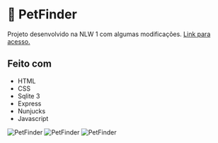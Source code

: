 # 🐶 PetFinder
 Projeto desenvolvido na NLW 1 com algumas modificações. [Link para acesso.](https://petfinder-testapp.herokuapp.com/)
 
 ## Feito com
 - HTML
 - CSS
 - Sqlite 3
 - Express
 - Nunjucks
 - Javascript
 
![PetFinder](https://i.imgur.com/p9rLiDk.png)
![PetFinder](https://i.imgur.com/SlVyNQH.png)
![PetFinder](https://i.imgur.com/2lG4gBp.png)
